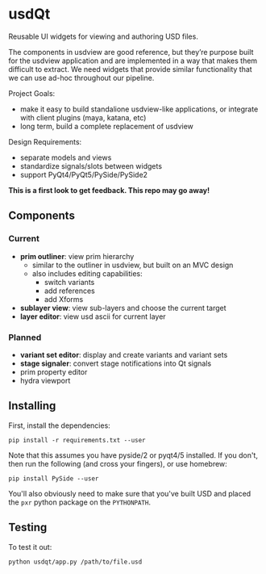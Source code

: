 
# usdQt

Reusable UI widgets for viewing and authoring USD files.

The components in usdview are good reference, but they’re purpose built for the usdview application and are implemented in a way that makes them difficult to extract.  We need widgets that provide similar functionality that we can use ad-hoc throughout our pipeline. 

Project Goals:
- make it easy to build standalione usdview-like applications, or integrate with client plugins (maya, katana, etc)
- long term, build a complete replacement of usdview

Design Requirements:
- separate models and views
- standardize signals/slots between widgets
- support PyQt4/PyQt5/PySide/PySide2


**This is a first look to get feedback. This repo may go away!**

## Components

### Current
- **prim outliner**: view prim hierarchy
  - similar to the outliner in usdview, but built on an MVC design
  - also includes editing capabilities:
    - switch variants
    - add references
    - add Xforms
- **sublayer view**: view sub-layers and choose the current target
- **layer editor**: view usd ascii for current layer

### Planned
- **variant set editor**: display and create variants and variant sets
- **stage signaler**: convert stage notifications into Qt signals
- prim property editor
- hydra viewport

## Installing

First, install the dependencies:

```
pip install -r requirements.txt --user
```

Note that this assumes you have pyside/2 or pyqt4/5 installed.  If you don't, then 
run the following (and cross your fingers), or use homebrew:

```
pip install PySide --user
```

You'll also obviously need to make sure that you've built USD and placed the `pxr` python package on the `PYTHONPATH`.

## Testing

To test it out:

```
python usdqt/app.py /path/to/file.usd
```
